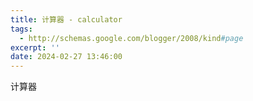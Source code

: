 ```yaml
---
title: 计算器 - calculator
tags:
  - http://schemas.google.com/blogger/2008/kind#page
excerpt: ''
date: 2024-02-27 13:46:00
---
```


<!-- more -->
计算器